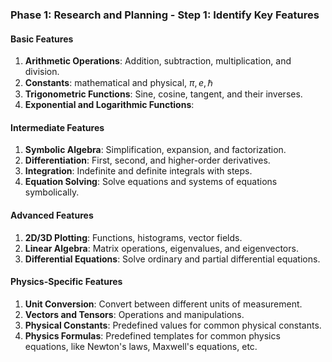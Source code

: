 ### Phase 1: Research and Planning - Step 1: Identify Key Features

#### Basic Features

1. **Arithmetic Operations**: Addition, subtraction, multiplication, and division.
2. **Constants**: mathematical and physical, $\pi,e,\hbar$ 
3. **Trigonometric Functions**: Sine, cosine, tangent, and their inverses.
4. **Exponential and Logarithmic Functions**: 

#### Intermediate Features

1. **Symbolic Algebra**: Simplification, expansion, and factorization.
2. **Differentiation**: First, second, and higher-order derivatives.
3. **Integration**: Indefinite and definite integrals with steps.
4. **Equation Solving**: Solve equations and systems of equations symbolically.

#### Advanced Features

1. **2D/3D Plotting**: Functions, histograms, vector fields.
2. **Linear Algebra**: Matrix operations, eigenvalues, and eigenvectors.
3. **Differential Equations**: Solve ordinary and partial differential equations.

#### Physics-Specific Features

1. **Unit Conversion**: Convert between different units of measurement.
2. **Vectors and Tensors**: Operations and manipulations.
3. **Physical Constants**: Predefined values for common physical constants.
4. **Physics Formulas**: Predefined templates for common physics equations, like Newton's laws, Maxwell's equations, etc.

